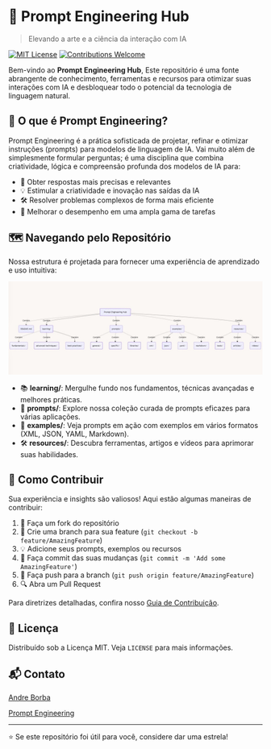 # 🚀 Prompt Engineering Hub

> Elevando a arte e a ciência da interação com IA

[![MIT License](https://img.shields.io/badge/License-MIT-green.svg)](https://choosealicense.com/licenses/mit/)
[![Contributions Welcome](https://img.shields.io/badge/Contributions-Welcome-brightgreen.svg?style=flat)](CONTRIBUTING.md)

Bem-vindo ao **Prompt Engineering Hub**, Este repositório é uma fonte abrangente de conhecimento, ferramentas e recursos para otimizar suas interações com IA e desbloquear todo o potencial da tecnologia de linguagem natural.

## 🌟 O que é Prompt Engineering?

Prompt Engineering é a prática sofisticada de projetar, refinar e otimizar instruções (prompts) para modelos de linguagem de IA. Vai muito além de simplesmente formular perguntas; é uma disciplina que combina criatividade, lógica e compreensão profunda dos modelos de IA para:

- 🎯 Obter respostas mais precisas e relevantes
- 💡 Estimular a criatividade e inovação nas saídas da IA
- 🛠️ Resolver problemas complexos de forma mais eficiente
- 🚀 Melhorar o desempenho em uma ampla gama de tarefas

## 🗺️ Navegando pelo Repositório

Nossa estrutura é projetada para fornecer uma experiência de aprendizado e uso intuitiva:

![Prompt Engineering](assets/images/promptengineerhub.jpg)

- 📚 **learning/**: Mergulhe fundo nos fundamentos, técnicas avançadas e melhores práticas.
- 💬 **prompts/**: Explore nossa coleção curada de prompts eficazes para várias aplicações.
- 🧪 **examples/**: Veja prompts em ação com exemplos em vários formatos (XML, JSON, YAML, Markdown).
- 🛠️ **resources/**: Descubra ferramentas, artigos e vídeos para aprimorar suas habilidades.

## 🤝 Como Contribuir

Sua experiência e insights são valiosos! Aqui estão algumas maneiras de contribuir:

1. 🍴 Faça um fork do repositório
2. 🔧 Crie uma branch para sua feature (`git checkout -b feature/AmazingFeature`)
3. 💡 Adicione seus prompts, exemplos ou recursos
4. 📝 Faça commit das suas mudanças (`git commit -m 'Add some AmazingFeature'`)
5. 🚀 Faça push para a branch (`git push origin feature/AmazingFeature`)
6. 🔍 Abra um Pull Request

Para diretrizes detalhadas, confira nosso [Guia de Contribuição](CONTRIBUTING.md).

## 📜 Licença

Distribuído sob a Licença MIT. Veja `LICENSE` para mais informações.

## 📬 Contato

[Andre Borba](andre.borbaaf2b@gmail.com)

[Prompt Engineering](https://github.com/AF2B/Prompt-Engineering)

---

⭐️ Se este repositório foi útil para você, considere dar uma estrela!